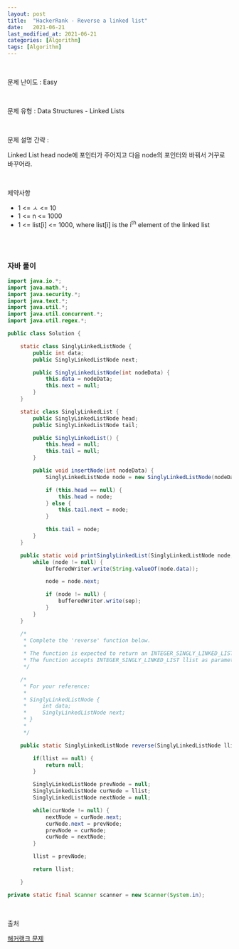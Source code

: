 ```yaml
---
layout: post
title:  "HackerRank - Reverse a linked list"
date:   2021-06-21
last_modified_at: 2021-06-21
categories: [Algorithm]
tags: [Algorithm]
---
```


<br/>

문제 난이도 : Easy

<br/>

문제 유형 : Data Structures - Linked Lists

<br/>

문제 설명 간략 :    

Linked List head node에 포인터가 주어지고 다음 node의 포인터와 바꿔서 거꾸로 바꾸어라.


<br/>

제약사항

- 1 <= ㅅ <= 10
- 1 <= n <= 1000
- 1 <= list[i] <= 1000, where list[i] is the i<sup>th</sup> element of the linked list

<br/>
   

<br/>

### 자바 풀이

```java
import java.io.*;
import java.math.*;
import java.security.*;
import java.text.*;
import java.util.*;
import java.util.concurrent.*;
import java.util.regex.*;

public class Solution {

    static class SinglyLinkedListNode {
        public int data;
        public SinglyLinkedListNode next;

        public SinglyLinkedListNode(int nodeData) {
            this.data = nodeData;
            this.next = null;
        }
    }

    static class SinglyLinkedList {
        public SinglyLinkedListNode head;
        public SinglyLinkedListNode tail;

        public SinglyLinkedList() {
            this.head = null;
            this.tail = null;
        }

        public void insertNode(int nodeData) {
            SinglyLinkedListNode node = new SinglyLinkedListNode(nodeData);

            if (this.head == null) {
                this.head = node;
            } else {
                this.tail.next = node;
            }

            this.tail = node;
        }
    }

    public static void printSinglyLinkedList(SinglyLinkedListNode node, String sep, BufferedWriter bufferedWriter) throws IOException {
        while (node != null) {
            bufferedWriter.write(String.valueOf(node.data));

            node = node.next;

            if (node != null) {
                bufferedWriter.write(sep);
            }
        }
    }

    /*
     * Complete the 'reverse' function below.
     *
     * The function is expected to return an INTEGER_SINGLY_LINKED_LIST.
     * The function accepts INTEGER_SINGLY_LINKED_LIST llist as parameter.
     */

    /*
     * For your reference:
     *
     * SinglyLinkedListNode {
     *     int data;
     *     SinglyLinkedListNode next;
     * }
     *
     */

    public static SinglyLinkedListNode reverse(SinglyLinkedListNode llist) {

        if(llist == null) {
            return null;
        }

        SinglyLinkedListNode prevNode = null;
        SinglyLinkedListNode curNode = llist;
        SinglyLinkedListNode nextNode = null;

        while(curNode != null) {
            nextNode = curNode.next;
            curNode.next = prevNode;
            prevNode = curNode;
            curNode = nextNode;
        }

        llist = prevNode;

        return llist;

    }

private static final Scanner scanner = new Scanner(System.in);


```

<br/>

출처

[해커랭크 문제](https://www.hackerrank.com/challenges/reverse-a-linked-list/problem)